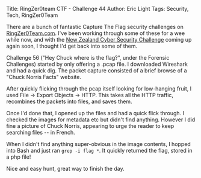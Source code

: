Title: RingZer0team CTF - Challenge 44
Author: Eric Light
Tags: Security, Tech, RingZer0Team

There are a bunch of fantastic Capture The Flag security challenges on [RingZer0Team.com](https://www.ringzer0team.com).  I've been working through some of these for a wee while now, and with the [New Zealand Cyber Security Challenge](https://www.cybersecuritychallenge.org.nz/) coming up again soon, I thought I'd get back into some of them.

Challenge 56 ("Hey Chuck where is the flag?", under the Forensic Challenges) started by only offering a .pcap file.  I downloaded Wireshark and had a quick dig.  The packet capture consisted of a brief browse of a "Chuck Norris Facts" website.

After quickly flicking through the pcap itself looking for low-hanging fruit, I used File -> Export Objects -> HTTP.  This takes all the HTTP traffic, recombines the packets into files, and saves them.

Once I'd done that, I opened up the files and had a quick flick through.  I checked the images for metadata etc but didn't find anything.  However I did fine a picture of Chuck Norris, appearing to urge the reader to keep searching files -- in French.

When I didn't find anything super-obvious in the image contents, I hopped into Bash and just ran `grep -i flag *`.  It quickly returned the flag, stored in a php file!

Nice and easy hunt, great way to finish the day.
